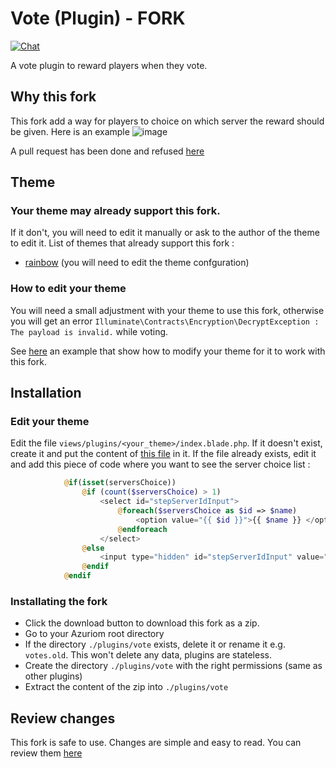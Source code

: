 # Vote (Plugin) - FORK 

[![Chat](https://img.shields.io/discord/625774284823986183?color=5865f2&label=Discord&logo=discord&logoColor=fff&style=flat-square)](https://azuriom.com/discord)

A vote plugin to reward players when they vote.

## Why this fork

This fork add a way for players to choice on which server the reward should be given. Here is an example
![image](https://user-images.githubusercontent.com/74878280/126628099-58560bf9-a186-4aee-a1c5-f3df7bddbe9c.png)

A pull request has been done and refused [here](https://github.com/Azuriom/Plugin-Vote/pull/22)

## Theme

### Your theme may already support this fork. 
If it don't, you will need to edit it manually or ask to the author of the theme to edit it.
List of themes that already support this fork : 
* [rainbow](https://market.azuriom.com/resources/71) (you will need to edit the theme confguration)

### How to edit your theme
You will need a small adjustment with your theme to use this fork, otherwise
you will get an error `Illuminate\Contracts\Encryption\DecryptException : The payload is invalid.` while voting.

See [here](https://github.com/Azuriom/Plugin-Vote/compare/master...magrigry:multi-server/1.x?expand=1#diff-e6a72274bd2be1ba8cf26cb930f07d9c65cf4329bfc5f832779d8be3129ea3c6) 
an example that show how to modify your theme for it to work with this fork.

## Installation

### Edit your theme 
Edit the file `views/plugins/<your_theme>/index.blade.php`. If it doesn't exist, create it and put the content of [this file](https://github.com/magrigry/Plugin-Vote/blob/multi-server/1.x/resources/views/index.blade.php) in it. If the file already exists, edit it and add this piece of code where you want to see the server choice list :
```php
            @if(isset(serversChoice))
                @if (count($serversChoice) > 1)
                    <select id="stepServerIdInput">
                        @foreach($serversChoice as $id => $name)
                            <option value="{{ $id }}">{{ $name }} </option>
                        @endforeach
                    </select>
                @else
                    <input type="hidden" id="stepServerIdInput" value="{{ array_key_first($serversChoice) }}">
                @endif
            @endif    
```

### Installating the fork
* Click the download button to download this fork as a zip. 
* Go to your Azuriom root directory
* If the directory `./plugins/vote` exists, delete it or rename it e.g. `votes.old`. This won't delete any data, plugins are stateless. 
* Create the directory `./plugins/vote` with the right permissions (same as other plugins)
* Extract the content of the zip into `./plugins/vote` 

## Review changes
This fork is safe to use. Changes are simple and easy to read. You can review them [here](https://github.com/Azuriom/Plugin-Vote/compare/master...magrigry:multi-server/1.x?expand=1)

